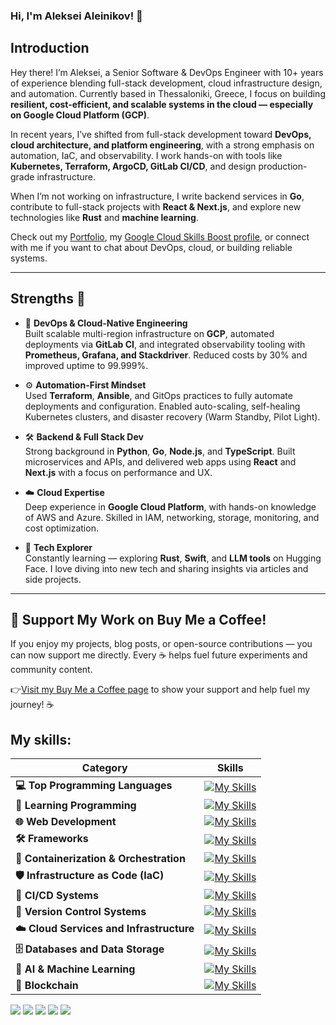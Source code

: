 ### Hi, I'm Aleksei Aleinikov! 👋

## Introduction

Hey there! I’m Aleksei, a Senior Software & DevOps Engineer with 10+ years of experience blending full-stack development, cloud infrastructure design, and automation. Currently based in Thessaloniki, Greece, I focus on building **resilient, cost-efficient, and scalable systems in the cloud — especially on Google Cloud Platform (GCP)**.

In recent years, I’ve shifted from full-stack development toward **DevOps, cloud architecture, and platform engineering**, with a strong emphasis on automation, IaC, and observability. I work hands-on with tools like **Kubernetes, Terraform, ArgoCD, GitLab CI/CD**, and design production-grade infrastructure.

When I’m not working on infrastructure, I write backend services in **Go**, contribute to full-stack projects with **React & Next.js**, and explore new technologies like **Rust** and **machine learning**.

Check out my [Portfolio](https://www.alekseialeinikov.com), my [Google Cloud Skills Boost profile](https://www.cloudskillsboost.google/public_profiles/3f0276b2-6903-48d5-adf1-8831d5555c7e), or connect with me if you want to chat about DevOps, cloud, or building reliable systems.

---

## Strengths 💪

- 🚀 **DevOps & Cloud-Native Engineering**  
  Built scalable multi-region infrastructure on **GCP**, automated deployments via **GitLab CI**, and integrated observability tooling with **Prometheus, Grafana, and Stackdriver**. Reduced costs by 30% and improved uptime to 99.999%.

- ⚙️ **Automation-First Mindset**  
  Used **Terraform**, **Ansible**, and GitOps practices to fully automate deployments and configuration. Enabled auto-scaling, self-healing Kubernetes clusters, and disaster recovery (Warm Standby, Pilot Light).

- 🛠️ **Backend & Full Stack Dev**  
  Strong background in **Python**, **Go**, **Node.js**, and **TypeScript**. Built microservices and APIs, and delivered web apps using **React** and **Next.js** with a focus on performance and UX.

- ☁️ **Cloud Expertise**  
  Deep experience in **Google Cloud Platform**, with hands-on knowledge of AWS and Azure. Skilled in IAM, networking, storage, monitoring, and cost optimization.

- 🧠 **Tech Explorer**  
  Constantly learning — exploring **Rust**, **Swift**, and **LLM tools** on Hugging Face. I love diving into new tech and sharing insights via articles and side projects.

---

## 🌟 Support My Work on Buy Me a Coffee!
If you enjoy my projects, blog posts, or open-source contributions — you can now support me directly. Every ☕ helps fuel future experiments and community content.

👉[Visit my Buy Me a Coffee page](https://buymeacoffee.com/aleksei_aleinikov) to show your support and help fuel my journey! ☕


## My skills:

| Category                        | Skills |
|---------------------------------|--------|
| **💻 Top Programming Languages**   | [![My Skills](https://skillicons.dev/icons?i=python,nodejs,ts,swift)](https://skillicons.dev) |
| **📘 Learning Programming**        | [![My Skills](https://skillicons.dev/icons?i=go,rust)](https://skillicons.dev) |
| **🌐 Web Development**             | [![My Skills](https://skillicons.dev/icons?i=react,html,css)](https://skillicons.dev) |
| **🛠️ Frameworks**                  | [![My Skills](https://skillicons.dev/icons?i=flask,fastapi)](https://skillicons.dev) |
| **🐳 Containerization & Orchestration** | [![My Skills](https://skillicons.dev/icons?i=docker,kubernetes)](https://skillicons.dev) |
| **🛡️ Infrastructure as Code (IaC)** | [![My Skills](https://skillicons.dev/icons?i=terraform,ansible)](https://skillicons.dev) |
| **🔁 CI/CD Systems**               | [![My Skills](https://skillicons.dev/icons?i=jenkins)](https://skillicons.dev) |
| **📝 Version Control Systems**     | [![My Skills](https://skillicons.dev/icons?i=git,github,gitlab)](https://skillicons.dev) |
| **☁️ Cloud Services and Infrastructure** | [![My Skills](https://skillicons.dev/icons?i=gcp,aws,azure,openstack,vercel,heroku)](https://skillicons.dev) |
| **🗄️ Databases and Data Storage**  | [![My Skills](https://skillicons.dev/icons?i=mysql,mongodb,postgresql,redis,dynamodb,sqlite,cassandra)](https://skillicons.dev) |
| **🧠 AI & Machine Learning**       | [![My Skills](https://skillicons.dev/icons?i=tensorflow,pytorch,scikkit-learn)](https://skillicons.dev) |
| **🔗 Blockchain**                  | [![My Skills](https://skillicons.dev/icons?i=solidity)](https://skillicons.dev) |


![](http://github-profile-summary-cards.vercel.app/api/cards/profile-details?username=lf3551&theme=dark)
![](http://github-profile-summary-cards.vercel.app/api/cards/repos-per-language?username=lf3551&theme=dark)
![](http://github-profile-summary-cards.vercel.app/api/cards/most-commit-language?username=lf3551&theme=dark)
![](http://github-profile-summary-cards.vercel.app/api/cards/productive-time?username=lf3551&theme=dark&utcOffset=3)
![](http://github-profile-summary-cards.vercel.app/api/cards/stats?username=lf3551&theme=dark)
